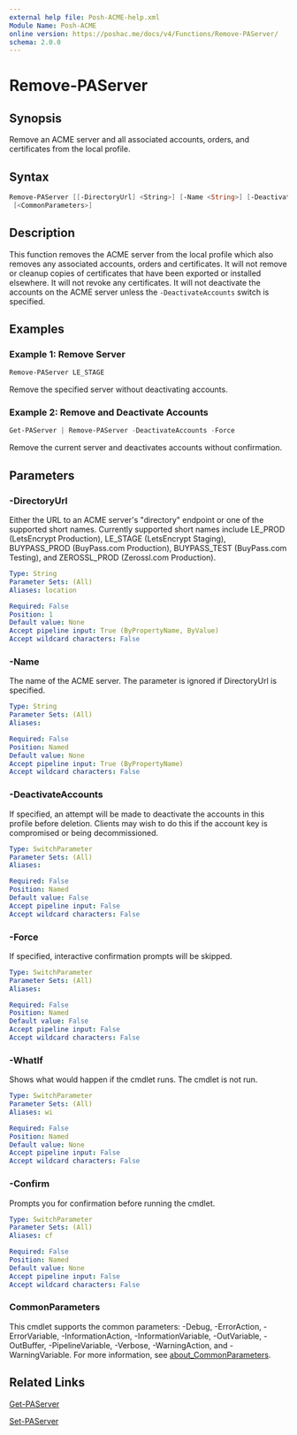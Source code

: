 ```yaml
---
external help file: Posh-ACME-help.xml
Module Name: Posh-ACME
online version: https://poshac.me/docs/v4/Functions/Remove-PAServer/
schema: 2.0.0
---
```


# Remove-PAServer

## Synopsis

Remove an ACME server and all associated accounts, orders, and certificates from the local profile.

## Syntax

```powershell
Remove-PAServer [[-DirectoryUrl] <String>] [-Name <String>] [-DeactivateAccounts] [-Force] [-WhatIf] [-Confirm]
 [<CommonParameters>]
```

## Description

This function removes the ACME server from the local profile which also removes any associated accounts, orders and certificates. It will not remove or cleanup copies of certificates that have been exported or installed elsewhere.
It will not revoke any certificates. It will not deactivate the accounts on the ACME server unless the `-DeactivateAccounts` switch is specified.

## Examples

### Example 1: Remove Server

```powershell
Remove-PAServer LE_STAGE
```

Remove the specified server without deactivating accounts.

### Example 2: Remove and Deactivate Accounts

```powershell
Get-PAServer | Remove-PAServer -DeactivateAccounts -Force
```

Remove the current server and deactivates accounts without confirmation.

## Parameters

### -DirectoryUrl
Either the URL to an ACME server's "directory" endpoint or one of the supported short names. Currently supported short names include LE_PROD (LetsEncrypt Production), LE_STAGE (LetsEncrypt Staging), BUYPASS_PROD (BuyPass.com Production), BUYPASS_TEST (BuyPass.com Testing), and ZEROSSL_PROD (Zerossl.com Production).

```yaml
Type: String
Parameter Sets: (All)
Aliases: location

Required: False
Position: 1
Default value: None
Accept pipeline input: True (ByPropertyName, ByValue)
Accept wildcard characters: False
```

### -Name
The name of the ACME server.
The parameter is ignored if DirectoryUrl is specified.

```yaml
Type: String
Parameter Sets: (All)
Aliases:

Required: False
Position: Named
Default value: None
Accept pipeline input: True (ByPropertyName)
Accept wildcard characters: False
```

### -DeactivateAccounts
If specified, an attempt will be made to deactivate the accounts in this profile before deletion.
Clients may wish to do this if the account key is compromised or being decommissioned.

```yaml
Type: SwitchParameter
Parameter Sets: (All)
Aliases:

Required: False
Position: Named
Default value: False
Accept pipeline input: False
Accept wildcard characters: False
```

### -Force
If specified, interactive confirmation prompts will be skipped.

```yaml
Type: SwitchParameter
Parameter Sets: (All)
Aliases:

Required: False
Position: Named
Default value: False
Accept pipeline input: False
Accept wildcard characters: False
```

### -WhatIf
Shows what would happen if the cmdlet runs.
The cmdlet is not run.

```yaml
Type: SwitchParameter
Parameter Sets: (All)
Aliases: wi

Required: False
Position: Named
Default value: None
Accept pipeline input: False
Accept wildcard characters: False
```

### -Confirm
Prompts you for confirmation before running the cmdlet.

```yaml
Type: SwitchParameter
Parameter Sets: (All)
Aliases: cf

Required: False
Position: Named
Default value: None
Accept pipeline input: False
Accept wildcard characters: False
```

### CommonParameters

This cmdlet supports the common parameters: -Debug, -ErrorAction, -ErrorVariable, -InformationAction, -InformationVariable, -OutVariable, -OutBuffer, -PipelineVariable, -Verbose, -WarningAction, and -WarningVariable. For more information, see [about_CommonParameters](http://go.microsoft.com/fwlink/?LinkID=113216).

## Related Links

[Get-PAServer](Get-PAServer.md)

[Set-PAServer](Set-PAServer.md)
